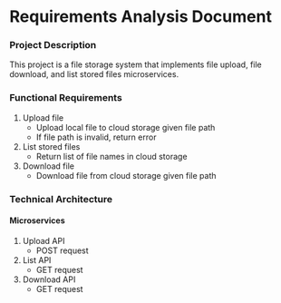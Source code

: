 # Requirements Analysis Document
### Project Description
This project is a file storage system that implements file upload, file download, and list stored files microservices.
### Functional Requirements
1. Upload file
   * Upload local file to cloud storage given file path
   * If file path is invalid, return error
2. List stored files
   * Return list of file names in cloud storage
3. Download file
   * Download file from cloud storage given file path
### Technical Architecture
#### Microservices
1. Upload API
   * POST request
2. List API
   * GET request
3. Download API
   * GET request
